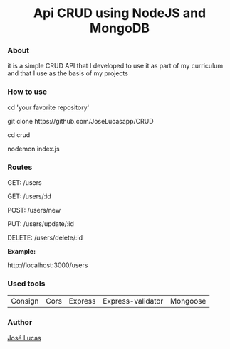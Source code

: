 <h1 align='center'>Api <b>CRUD</b> using <b>NodeJS</b> and <b>MongoDB</b></h1>
<p>
  
  <h3>About</h3>
  
  <p>it is a simple CRUD API that I developed to use it as part of my curriculum and that I use as the basis of my projects</p>

</p>

<p>
  
  <h3>How to use</h3>
  
  <p>cd 'your favorite repository'</p>
  <p>git clone https://github.com/JoseLucasapp/CRUD</p>
  <p>cd crud</p>
  <p>nodemon index.js</p>
  
</p>

<p>
  
  <h3>Routes</h3>
  
  <p>GET: /users</p>
  <p>GET: /users/:id</p>
  <p>POST: /users/new</p>
  <p>PUT: /users/update/:id</p>
  <p>DELETE: /users/delete/:id</p>
  
  <p><b>Example:</b></p>
  
  <p>http://localhost:3000/users</p>
</p>

<p>
  <h3>Used tools</h3>
  
  <table>
  <tr>
    <td>Consign</td>
    <td>Cors</td>
    <td>Express</td>
    <td>Express-validator</td>
    <td>Mongoose</td>
  </tr>
  </table>
</p>

<p>
  <h3>Author</h3>
  
  <a href='https://www.instagram.com/jlucasgf/?hl=pt-br'>José Lucas</a>
</p>
